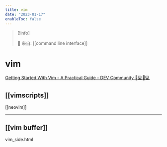 ```yaml
---
title: vim
date: "2023-01-17"
enableToc: false
---
```


> [!info]
>
> 🌱 來自: [[command line interface]]

# vim

[Getting Started With Vim - A Practical Guide - DEV Community 👩💻👨💻][1]

[1]: https://dev.to/jakewies/getting-started-with-vim-a-practical-guide-1mm5


## [[vimscripts]]



[[neovim]]

---

## [[vim buffer]]


vim_side.html
